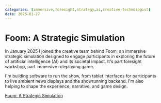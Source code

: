 ```yaml
---
categories: [immersive,foresight,strategy,ai,creative-technologist]
date: 2025-01-27
---
```


# Foom: A Strategic Simulation

In January 2025 I joined the creative team behind Foom, an immersive strategic simulation designed to engage participants in exploring the future of artificial intelligence (AI) and its societal impact. It's part foresight workshop, part immersive roleplaying game.

I'm building software to run the show, from tablet interfaces for participants to live ambient news displays and the showrunning backend. I'm also helping to shape the experience, narrative, and game design. 

[Foom: A Strategic Simulation](https://foom.live)